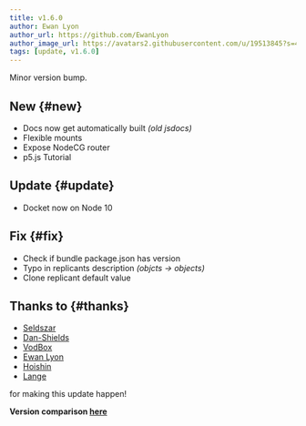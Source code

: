 ```yaml
---
title: v1.6.0
author: Ewan Lyon
author_url: https://github.com/EwanLyon
author_image_url: https://avatars2.githubusercontent.com/u/19513845?s=460&v=4
tags: [update, v1.6.0]
---
```

Minor version bump.

<!--truncate-->

## New {#new}

- Docs now get automatically built _(old jsdocs)_
- Flexible mounts
- Expose NodeCG router
- p5.js Tutorial

## Update {#update}

- Docket now on Node 10

## Fix {#fix}

- Check if bundle package.json has version
- Typo in replicants description _(objcts → objects)_
- Clone replicant default value

## Thanks to {#thanks}

- [Seldszar](https://github.com/Seldszar)
- [Dan-Shields](https://github.com/Dan-Shields)
- [VodBox](https://github.com/VodBox)
- [Ewan Lyon](https://github.com/EwanLyon)
- [Hoishin](https://github.com/Hoishin)
- [Lange](https://github.com/Lange)

for making this update happen!

**Version comparison [here](https://github.com/nodecg/nodecg/compare/v1.5.0...v1.6.0)**
